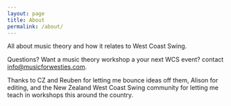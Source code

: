```yaml
---
layout: page
title: About
permalink: /about/
---
```


All about music theory and how it relates to West Coast Swing.

Questions? Want a music theory workshop a your next WCS event? contact info@musicforwesties.com.

Thanks to CZ and Reuben for letting me bounce ideas off them, Alison for editing,
and the New Zealand West Coast Swing community for letting me teach in workshops this around the country.
